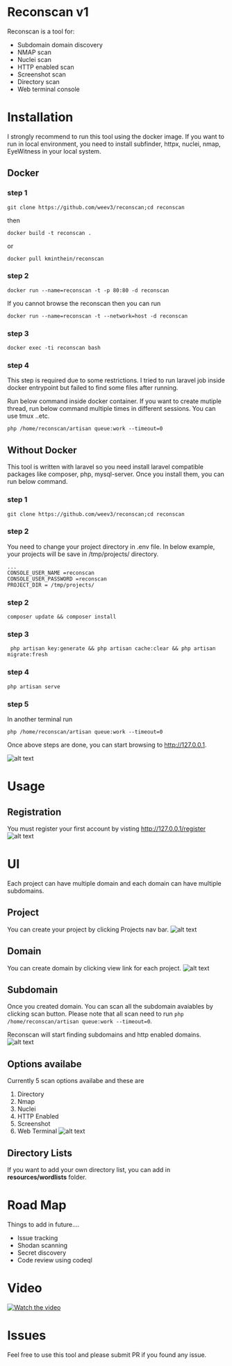 # Reconscan v1

Reconscan is a tool for:
* Subdomain domain discovery
* NMAP scan
* Nuclei scan
* HTTP enabled scan 
* Screenshot scan
* Directory scan
* Web terminal console

# Installation
I strongly recommend to run this tool using the docker image. If you want to run in local environment, you need to install subfinder, httpx, nuclei, nmap, EyeWitness in your local system.

## Docker

### step 1

`git clone https://github.com/weev3/reconscan;cd reconscan`

then

`docker build -t reconscan .`

or 

`docker pull kminthein/reconscan`

### step 2

`docker run --name=reconscan -t -p 80:80 -d reconscan`

If you cannot browse the reconscan then you can run 

`docker run --name=reconscan -t --network=host -d reconscan`

### step 3

`docker exec -ti reconscan bash`

### step 4
This step is required due to some restrictions. I tried to run laravel job inside docker entrypoint but failed to find some files after running. 

Run below command inside docker container. If you want to create mutiple thread, run below command multiple times in different sessions. You can use tmux ..etc.

` php /home/reconscan/artisan queue:work --timeout=0 `

## Without Docker
This tool is written with laravel so you need install laravel compatible packages like composer, php, mysql-server. Once you install them, you can run below command. 

### step 1

`git clone https://github.com/weev3/reconscan;cd reconscan`

### step 2
You need to change your project directory in .env file. In below example, your projects will be save in /tmp/projects/ directory.
```
...
CONSOLE_USER_NAME =reconscan
CONSOLE_USER_PASSWORD =reconscan
PROJECT_DIR = /tmp/projects/
```


### step 2

` composer update && composer install `

### step 3

` php artisan key:generate && php artisan cache:clear && php artisan migrate:fresh`

### step 4

`php artisan serve`

### step 5
In another terminal run 

`php /home/reconscan/artisan queue:work --timeout=0 `

Once above steps are done, you can start browsing to http://127.0.0.1. 

![alt text](extra_images/login.png)
# Usage

## Registration
You must register your first account by visting http://127.0.0.1/register
![alt text](extra_images/register.png)

# UI
Each project can have multiple domain and each domain can have multiple subdomains. 

## Project
You can create your project by clicking Projects nav bar.
![alt text](extra_images/project.png)

## Domain 
You can create domain by clicking view link for each project.
![alt text](extra_images/domain.png)

## Subdomain
Once you created domain. You can scan all the subdomain avaiables by clicking scan button. Please note that all scan need to run  ` php /home/reconscan/artisan queue:work --timeout=0 `.

Reconscan will start finding subdomains and http enabled domains. 
![alt text](extra_images/subdomains.png)

## Options availabe 
Currently 5 scan options availabe and these are
1. Directory
2. Nmap
3. Nuclei
4. HTTP Enabled
5. Screenshot
6. Web Terminal
![alt text](extra_images/options.png)

## Directory Lists
If you want to add your own directory list, you can add in **resources/wordlists** folder. 


# Road Map
Things to add in future....
* Issue tracking
* Shodan scanning
* Secret discovery
* Code review using codeql

# Video
[![Watch the video](extra_images/login.png)](https://vimeo.com/707539436)

# Issues
Feel free to use this tool and please submit PR if you found any issue. 


